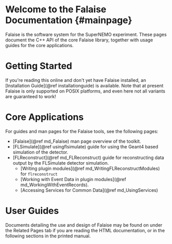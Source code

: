 Welcome to the Falaise Documentation {#mainpage}
====================================
Falaise is the software system for the SuperNEMO experiment. These
pages document the C++ API of the core Falaise library, together with
usage guides for the core applications.

Getting Started
===============
If you're reading this online and don't yet have Falaise installed, an
[Installation Guide](@ref installationguide) is available. Note that
at present Falaise is only supported on POSIX platforms, and even here
not all variants are guaranteed to work!

Core Applications
=================
For guides and man pages for the Falaise tools, see the following pages:

- [Falaise](@ref md_Falaise) man page overview of the toolkit.
- [FLSimulate](@ref usingflsimulate) guide for using the Geant4 based simulation of the detector.
- [FLReconstruct](@ref md_FLReconstruct) guide for reconstructing data output by the FLSimulate detector simulation.
  - [Writing plugin modules](@ref md_WritingFLReconstructModules) for `flreconstruct`
  - [Working with Event Data in plugin modules](@ref md_WorkingWithEventRecords).
  - [Accessing Services for Common Data](@ref md_UsingServices)

User Guides
===========
Documents detailing the use and design of Falaise may be found on
under the Related Pages tab if you are reading the HTML documentation,
or in the following sections in the printed manual.



